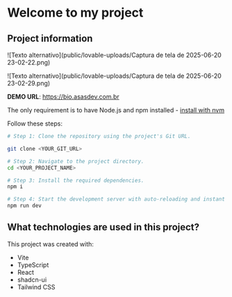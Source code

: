 # Welcome to my project

## Project information

 ![Texto alternativo](public/lovable-uploads/Captura de tela de 2025-06-20 23-02-22.png)

  ![Texto alternativo](public/lovable-uploads/Captura de tela de 2025-06-20 23-02-29.png)

**DEMO URL**: https://bio.asasdev.com.br

The only requirement is to have Node.js and npm installed - [install with nvm](https://github.com/nvm-sh/nvm#installing-and-updating)

Follow these steps:

```sh
# Step 1: Clone the repository using the project's Git URL.

git clone <YOUR_GIT_URL>

# Step 2: Navigate to the project directory.
cd <YOUR_PROJECT_NAME>

# Step 3: Install the required dependencies.
npm i

# Step 4: Start the development server with auto-reloading and instant preview.
npm run dev
```

## What technologies are used in this project?

This project was created with:

- Vite
- TypeScript
- React
- shadcn-ui
- Tailwind CSS
